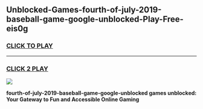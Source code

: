 
## Unblocked-Games-fourth-of-july-2019-baseball-game-google-unblocked-Play-Free-eis0g
<h3>
<a href="https://premium76.site?title=fourth-of-july-2019-baseball-game-google-unblocked&ref=23A">CLICK TO PLAY</a></h3>
<hr>

<h3>
<a href="https://premium76.site?title=fourth-of-july-2019-baseball-game-google-unblocked&ref=23A">CLICK 2 PLAY</a>
  
</h3>

<a href="https://premium76.site?title=fourth-of-july-2019-baseball-game-google-unblocked&ref=23A"><img src="https://clearcache.store/games.png"></a>


**fourth-of-july-2019-baseball-game-google-unblocked games unblocked: Your Gateway to Fun and Accessible Online Gaming**
